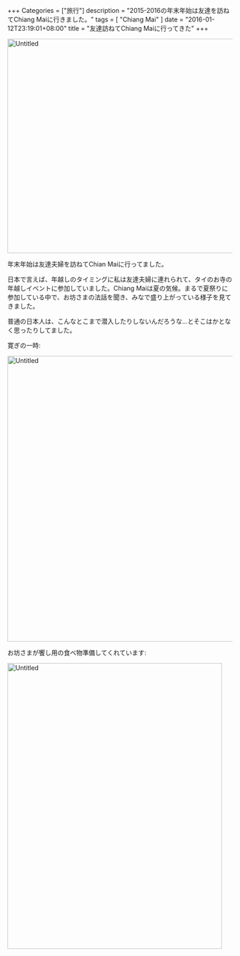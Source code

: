 +++
Categories = ["旅行"]
description = "2015-2016の年末年始は友達を訪ねてChiang Maiに行きました。"
tags = [ "Chiang Mai" ]
date = "2016-01-12T23:19:01+08:00"
title = "友達訪ねてChiang Maiに行ってきた"
+++

<a data-flickr-embed="true"  href="https://www.flickr.com/photos/42332031@N02/24112528536/in/dateposted-public/" title="Untitled"><img src="https://farm2.staticflickr.com/1684/24112528536_05138dc11f_z.jpg" width="640" height="480" alt="Untitled"></a><script async src="//embedr.flickr.com/assets/client-code.js" charset="utf-8"></script>

年末年始は友達夫婦を訪ねてChian Maiに行ってました。

日本で言えば、年越しのタイミングに私は友達夫婦に連れられて、タイのお寺の年越しイベントに参加していました。Chiang Maiは夏の気候。まるで夏祭りに参加している中で、お坊さまの法話を聞き、みなで盛り上がっている様子を見てきました。

普通の日本人は、こんなとこまで潜入したりしないんだろうな…とそこはかとなく思ったりしてました。

寛ぎの一時:

<a data-flickr-embed="true"  href="https://www.flickr.com/photos/42332031@N02/24138648625/in/dateposted-public/" title="Untitled"><img src="https://farm6.staticflickr.com/5789/24138648625_730dfb2af3_z.jpg" width="640" height="640" alt="Untitled"></a><script async src="//embedr.flickr.com/assets/client-code.js" charset="utf-8"></script>

お坊さまが饗し用の食べ物準備してくれています:

<a data-flickr-embed="true"  href="https://www.flickr.com/photos/42332031@N02/24138646905/in/dateposted-public/" title="Untitled"><img src="https://farm6.staticflickr.com/5724/24138646905_a4d13da04b_z.jpg" width="480" height="640" alt="Untitled"></a><script async src="//embedr.flickr.com/assets/client-code.js" charset="utf-8"></script>
